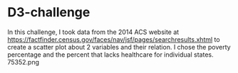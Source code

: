# D3-challenge
In this challenge, I took data from the 2014 ACS website at https://factfinder.census.gov/faces/nav/jsf/pages/searchresults.xhtml to create a scatter plot about 2 variables and their relation. I chose the poverty percentage and the percent that lacks healthcare for individual states. 
75352.png

